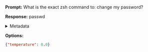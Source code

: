 **Prompt:**
What is the exact zsh command to: change my password?

**Response:**
passwd

<details><summary>Metadata</summary>

- Duration: 449 ms
- Datetime: 2023-08-16T09:31:35.399192
- Model: gpt-3.5-turbo-0613

</details>

**Options:**
```json
{"temperature": 0.0}
```


